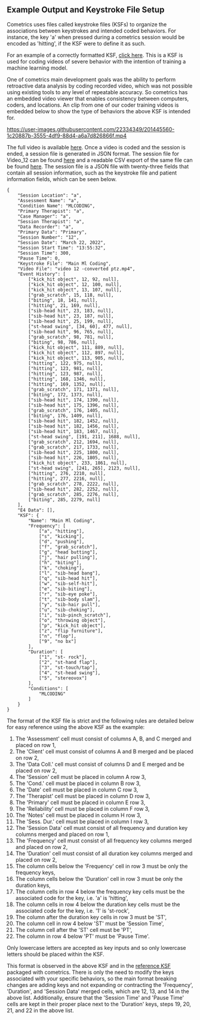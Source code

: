 ## Example Output and Keystroke File Setup
Cometrics uses files called keystroke files (KSFs) to organize the associations between keystrokes and intended coded behaviors.  For instance, the key 'a' when pressed during a cometrics session would be encoded as 'hitting', if the KSF were to define it as such.  

For an example of a correctly formatted KSF, [click here](https://github.com/Munroe-Meyer-Institute-VR-Laboratory/cometrics/blob/tutorials/tutorials/example_output_ksf_intro/ML_Coding_KSF.xlsx).  This is a KSF is used for coding videos of severe behavior with the intention of training a machine learning model.  

One of cometrics main development goals was the ability to perform retroactive data analysis by coding recorded video, which was not possible using existing tools to any level of repeatable accuracy.  So cometrics has an embedded video viewer that enables consistency between computers, coders, and locations.  An clip from one of our coder training videos is embedded below to show the type of behaviors the above KSF is intended for.


https://user-images.githubusercontent.com/22334349/201445560-1c20887b-3555-4df9-88d4-a6a7d826866f.mp4


The full video is available [here](https://github.com/Munroe-Meyer-Institute-VR-Laboratory/cometrics/blob/tutorials/tutorials/example_output_ksf_intro/Video_12.mp4).  Once a video is coded and the session is ended, a session file is generated in JSON format.  The session file for Video_12 can be found [here](https://github.com/Munroe-Meyer-Institute-VR-Laboratory/cometrics/blob/tutorials/tutorials/example_output_ksf_intro/12aMLMar222022.json) and a readable CSV export of the same file can be found [here](https://github.com/Munroe-Meyer-Institute-VR-Laboratory/cometrics/blob/tutorials/tutorials/example_output_ksf_intro/12aMLMar222022.csv).  The session file is a JSON file with twenty-three fields that contain all session information, such as the keystroke file and patient information fields, which can be seen below.

```
{
	"Session Location": "a", 
	"Assessment Name": "a", 
	"Condition Name": "MLCODING", 
	"Primary Therapist": "a", 
	"Case Manager": "a", 
	"Session Therapist": "a", 
	"Data Recorder": "a", 
	"Primary Data": "Primary", 
	"Session Number": "12", 
	"Session Date": "March 22, 2022", 
	"Session Start Time": "13:55:32", 
	"Session Time": 300,
	"Pause Time": 0, 
    "Keystroke File": "Main Ml Coding", 
    "Video File": "video 12 -converted ptz.mp4", 
    "Event History": [
        ["kick_hit object", 12, 92, null], 
        ["kick_hit object", 12, 100, null], 
        ["kick_hit object", 13, 107, null], 
        ["grab_scratch", 15, 118, null], 
        ["biting", 18, 141, null], 
        ["hitting", 21, 169, null], 
        ["sib-head hit", 23, 183, null], 
        ["sib-head hit", 23, 187, null], 
        ["sib-head hit", 25, 199, null], 
        ["st-head swing", [34, 60], 477, null], 
        ["sib-head hit", 96, 765, null], 
        ["grab_scratch", 98, 781, null], 
        ["biting", 98, 786, null], 
        ["kick_hit object", 111, 889, null], 
        ["kick_hit object", 112, 897, null], 
        ["kick_hit object", 113, 905, null], 
        ["hitting", 122, 975, null], 
        ["hitting", 123, 981, null], 
        ["hitting", 123, 987, null], 
        ["hitting", 168, 1346, null],
        ["hitting", 169, 1352, null], 
        ["grab_scratch", 171, 1371, null], 
        ["biting", 172, 1373, null], 
        ["sib-head hit", 174, 1390, null], 
        ["sib-head hit", 175, 1396, null], 
        ["grab_scratch", 176, 1405, null], 
        ["biting", 176, 1409, null], 
        ["sib-head hit", 182, 1452, null], 
        ["sib-head hit", 182, 1456, null], 
        ["sib-head hit", 183, 1467, null], 
        ["st-head swing", [191, 211], 1688, null], 
        ["grab_scratch", 212, 1694, null], 
        ["grab_scratch", 217, 1733, null], 
        ["sib-head hit", 225, 1800, null], 
        ["sib-head hit", 226, 1805, null], 
        ["kick_hit object", 233, 1861, null], 
        ["st-head swing", [241, 265], 2123, null], 
        ["hitting", 276, 2210, null], 
        ["hitting", 277, 2216, null], 
        ["grab_scratch", 278, 2222, null], 
        ["sib-head hit", 282, 2252, null], 
        ["grab_scratch", 285, 2276, null], 
        ["biting", 285, 2279, null]
    ], 
    "E4 Data": [],
    "KSF": {
        "Name": "Main Ml Coding", 
        "Frequency": [
            ["a", "hitting"], 
            ["s", "kicking"], 
            ["d", "pushing"], 
            ["f", "grab_scratch"], 
            ["g", "head butting"], 
            ["j", "hair pulling"], 
            ["h", "biting"], 
            ["k", "choking"], 
            ["l", "sib-head bang"], 
            ["q", "sib-head hit"], 
            ["w", "sib-self-hit"], 
            ["e", "sib-biting"], 
            ["r", "sib-eye poke"], 
            ["t", "sib-body slam"], 
            ["y", "sib-hair pull"], 
            ["u", "sib-choking"],
            ["i", "sib-pinch_scratch"], 
            ["o", "throwing object"], 
            ["p", "kick_hit object"], 
            ["z", "flip furniture"], 
            ["n", "flop"], 
            ["9", "no bx"]
        ], 
        "Duration": [
            ["1", "st- rock"], 
            ["2", "st-hand flap"],
            ["3", "st-touch/tap"], 
            ["4", "st-head swing"], 
            ["5", "stereovox"]
        ], 
        "Conditions": [
            "MLCODING"
        ]
    }
}
```

The format of the KSF file is strict and the following rules are detailed below for easy reference using the above KSF as the example:
1. The 'Assessment' cell must consist of columns A, B, and C merged and placed on row 1,
2. The 'Client' cell must consist of columns A and B merged and be placed on row 2,
3. The 'Data Coll.' cell must consist of columns D and E merged and be placed on row 2,
4. The 'Session' cell must be placed in column A row 3,
5. The 'Cond.' cell must be placed in column B row 3,
6. The 'Date' cell must be placed in column C row 3,
7. The 'Therapist' cell must be placed in column D row 3,
8. The 'Primary' cell must be placed in column E row 3,
9. The 'Reliability' cell must be placed in column F row 3,
10. The 'Notes' cell must be placed in column H row 3,
11. The 'Sess. Dur.' cell must be placed in column I row 3,
12. The 'Session Data' cell must consist of all frequency and duration key columns merged and placed on row 1,
13. The 'Frequency' cell must consist of all frequency key columns merged and placed on row 2,
14. The 'Duration' cell must consist of all duration key columns merged and placed on row 2,
15. The column cells below the 'Frequency' cell in row 3 must be only the frequency keys,
16. The column cells below the 'Duration' cell in row 3 must be only the duration keys,
17. The column cells in row 4 below the frequency key cells must be the associated code for the key, i.e. 'a' is 'hitting',
18. The column cells in row 4 below the duration key cells must be the associated code for the key, i.e. '1' is 'st-rock',
19. The column after the duration key cells in row 3 must be 'ST',
20. The column cell in row 4 below 'ST' must be 'Session Time',
21. The column cell after the 'ST' cell must be 'PT',
22. The column in row 4 below 'PT' must be 'Pause Time'.

Only lowercase letters are accepted as key inputs and so only lowercase letters should be placed within the KSF.

This format is observed in the above KSF and in the [reference KSF](https://github.com/Munroe-Meyer-Institute-VR-Laboratory/cometrics/blob/tutorials/reference/Reference_Tracker.xlsx) packaged with cometrics.  There is only the need to modify the keys associated with your specific behaviors, so the main format breaking changes are adding keys and not expanding or contracting the 'Frequency', 'Duration', and 'Session Data' merged cells, which are 12, 13, and 14 in the above list.  Additionally, ensure that the 'Session Time' and 'Pause Time' cells are kept in their proper place next to the 'Duration' keys, steps 19, 20, 21, and 22 in the above list.
